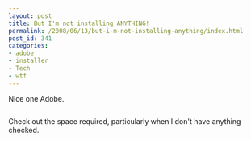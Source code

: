 ```yaml
---
layout: post
title: But I'm not installing ANYTHING!
permalink: /2008/06/13/but-i-m-not-installing-anything/index.html
post_id: 341
categories: 
- adobe
- installer
- Tech
- wtf
---
```


 Nice one Adobe.




<img src="http://jordanbrock.com/assets/2008/6/13/how_much_space.jpg" alt="" />




Check out the space required, particularly when I don't have anything checked.

